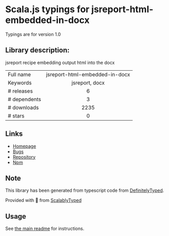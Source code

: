 
# Scala.js typings for jsreport-html-embedded-in-docx

Typings are for version 1.0

## Library description:
jsreport recipe embedding output html into the docx

|                    |                 |
| ------------------ | :-------------: |
| Full name          | jsreport-html-embedded-in-docx |
| Keywords           | jsreport, docx |
| # releases         | 6 |
| # dependents       | 3 |
| # downloads        | 2235 |
| # stars            | 0 |

## Links
- [Homepage](https://github.com/jsreport/jsreport-html-embedded-in-docx)
- [Bugs](https://github.com/jsreport/jsreport-html-embedded-in-docx/issues)
- [Repository](https://github.com/jsreport/jsreport-html-embedded-in-docx)
- [Npm](https://www.npmjs.com/package/jsreport-html-embedded-in-docx)
    


## Note
This library has been generated from typescript code from [DefinitelyTyped](https://definitelytyped.org).

Provided with :purple_heart: from [ScalablyTyped](https://github.com/oyvindberg/ScalablyTyped)

## Usage
See [the main readme](../../readme.md) for instructions.


